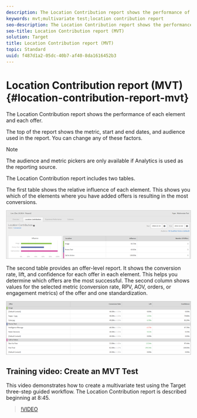 ```yaml
---
description: The Location Contribution report shows the performance of each element and each offer.
keywords: mvt;multivariate test;location contribution report
seo-description: The Location Contribution report shows the performance of each element and each offer.
seo-title: Location Contribution report (MVT)
solution: Target
title: Location Contribution report (MVT)
topic: Standard
uuid: f487d1a2-05dc-40b7-af40-8da1616452b3
---
```


# Location Contribution report (MVT){#location-contribution-report-mvt}

The Location Contribution report shows the performance of each element and each offer.

The top of the report shows the metric, start and end dates, and audience used in the report. You can change any of these factors.

>[!NOTE]
>
>The audience and metric pickers are only available if Analytics is used as the reporting source.

The Location Contribution report includes two tables.

The first table shows the relative influence of each element. This shows you which of the elements where you have added offers is resulting in the most conversions.

![](assets/locationcontributiontop.png)

The second table provides an offer-level report. It shows the conversion rate, lift, and confidence for each offer in each element. This helps you determine which offers are the most successful. The second column shows values for the selected metric (conversion rate, RPV, AOV, orders, or engagement metrics) of the offer and one standardization.

![](assets/locationcontributionbottom.png)

## Training video: Create an MVT Test

This video demonstrates how to create a multivariate test using the Target three-step guided workflow. The Location Contribution report is described beginning at 8:45.

>[!VIDEO](https://www.youtube.com/watch?v=X8w5IQqEOow)